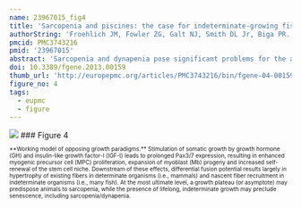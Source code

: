 ```yaml
---
name: 23967015_fig4
title: 'Sarcopenia and piscines: the case for indeterminate-growing fish as unique genetic model organisms in aging and longevity research.'
authorString: 'Froehlich JM, Fowler ZG, Galt NJ, Smith DL Jr, Biga PR.'
pmcid: PMC3743216
pmid: '23967015'
abstract: 'Sarcopenia and dynapenia pose significant problems for the aged, especially as life expectancy rises in developed countries. Current therapies are marginally efficacious at best, and barriers to breakthroughs in treatment may result from currently employed model organisms. Here, we argue that the use of indeterminate-growing teleost fish in skeletal muscle aging research may lead to therapeutic advancements not possible with current mammalian models. Evidence from a comparative approach utilizing the subfamily Danioninae suggests that the indeterminate growth paradigm of many teleosts arises from adult muscle stem cells with greater proliferative capacity, even in spite of smaller progenitor populations. We hypothesize that paired-box transcription factors, Pax3/7, are involved with this enhanced self-renewal and that prolonged expression of these factors may allow some fish species to escape, or at least forestall, sarcopenia/dynapenia. Future research efforts should focus on the experimental validation of these genes as key factors in indeterminate growth, both in the context of muscle stem cell proliferation and in prevention of skeletal muscle senescence. '
doi: 10.3389/fgene.2013.00159
thumb_url: 'http://europepmc.org/articles/PMC3743216/bin/fgene-04-00159-g004.gif'
figure_no: 4
tags:
  - eupmc
  - figure
---
```

<img src='http://europepmc.org/articles/PMC3743216/bin/fgene-04-00159-g004.jpg' style='max-height: 300px'>
### Figure 4
<p style='font-size: 10px;'>**Working model of opposing growth paradigms.** Stimulation of somatic growth by growth hormone (GH) and insulin-like growth factor-I (IGF-I) leads to prolonged Pax3/7 expression, resulting in enhanced myogenic precursor cell (MPC) proliferation, expansion of myoblast (Mb) progeny and increased self-renewal of the stem cell niche. Downstream of these effects, differential fusion potential results largely in hypertrophy of existing fibers in determinate organisms (i.e., mammals) and nascent fiber recruitment in indeterminate organisms (i.e., many fish). At the most ultimate level, a growth plateau (or asymptote) may predispose animals to sarcopenia, while the presence of lifelong, indeterminate growth may preclude senescence, including sarcopenia/dynapenia.</p>